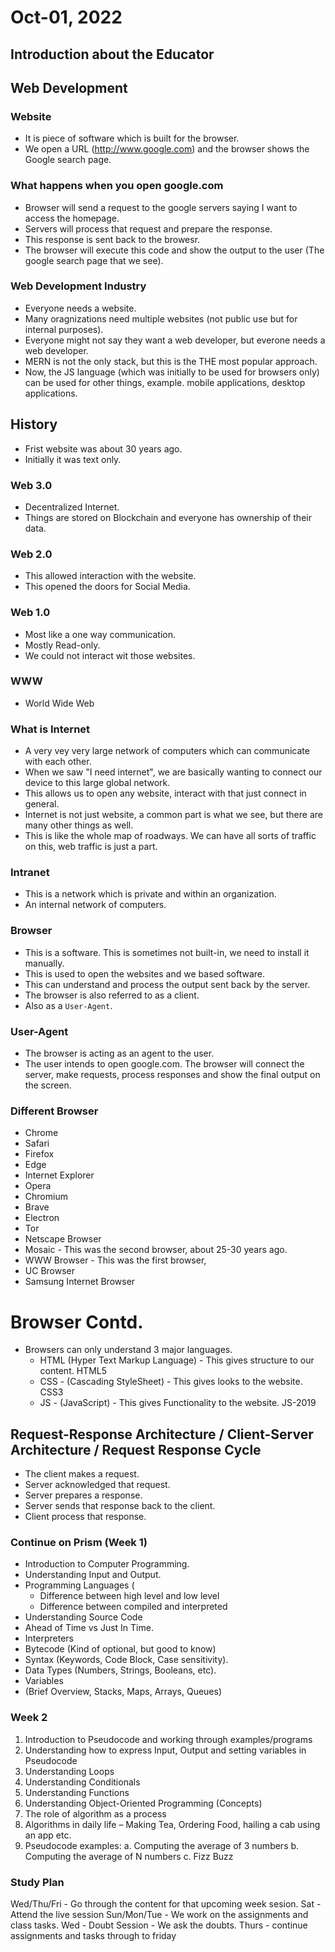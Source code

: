 # Oct-01, 2022

## Introduction about the Educator

## Web Development

### Website
- It is piece of software which is built for the browser.
- We open a URL (http://www.google.com) and the browser shows the Google search page.


### What happens when you open google.com
- Browser will send a request to the google servers saying I want to access the homepage.
- Servers will process that request and prepare the response.
- This response is sent back to the browesr.
- The browser will execute this code and show the output to the user (The google search page that we see).


### Web Development Industry
- Everyone needs a website.
- Many oragnizations need multiple websites (not public use but for internal purposes).
- Everyone might not say they want a web developer, but everone needs a web developer.
- MERN is not the only stack, but this is the THE most popular approach.
- Now, the JS language (which was initially to be used for browsers only) can be used for other things, example. mobile applications, desktop applications.


## History
- Frist website was about 30 years ago.
- Initially it was text only.

### Web 3.0
- Decentralized Internet.
- Things are stored on Blockchain and everyone has ownership of their data.

### Web 2.0
- This allowed interaction with the website.
- This opened the doors for Social Media.

### Web 1.0
- Most like a one way communication.
- Mostly Read-only.
- We could not interact wit those websites.

### WWW
- World Wide Web

### What is Internet
- A very vey very large network of computers which can communicate with each other.
- When we saw "I need internet", we are basically wanting to connect our device to this large global network.
- This allows us to open any website, interact with that just connect in general.
- Internet is not just website, a common part is what we see, but there are many other things as well.
- This is like the whole map of roadways. We can have all sorts of traffic on this, web traffic is just a part.

### Intranet
- This is a network which is private and within an organization.
- An internal network of computers.

### Browser
- This is a software. This is sometimes not built-in, we need to install it manually.
- This is used to open the websites and we based software.
- This can understand and process the output sent back by the server.
- The browser is also referred to as a client.
- Also as a `User-Agent`.

### User-Agent
- The browser is acting as an agent to the user.
- The user intends to open google.com. The browser will connect the server, make requests, process responses and show the final output on the screen.


### Different Browser
- Chrome
- Safari
- Firefox 
- Edge
- Internet Explorer
- Opera
- Chromium
- Brave
- Electron
- Tor
- Netscape Browser
- Mosaic - This was the second browser, about 25-30 years ago.
- WWW Browser - This was the first browser,
- UC Browser
- Samsung Internet Browser

# Browser Contd.
- Browsers can only understand 3 major languages.
  - HTML (Hyper Text Markup Language) - This gives structure to our content. HTML5
  - CSS - (Cascading StyleSheet) - This gives looks to the website. CSS3
  - JS - (JavaScript) - This gives Functionality to the website. JS-2019

## Request-Response Architecture / Client-Server Architecture / Request Response Cycle
- The client makes a request.
- Server acknowledged that request.
- Server prepares a response.
- Server sends that response back to the client.
- Client process that response.


### Continue on Prism (Week 1)
- Introduction to Computer Programming.
- Understanding Input and Output.
- Programming Languages (
  - Difference between high level and low level
  - Difference between compiled and interpreted
- Understanding Source Code
- Ahead of Time vs Just In Time.
- Interpreters
- Bytecode (Kind of optional, but good to know)
- Syntax (Keywords, Code Block, Case sensitivity).
- Data Types (Numbers, Strings, Booleans, etc).
- Variables
- (Brief Overview, Stacks, Maps, Arrays, Queues)


### Week 2
1. Introduction to Pseudocode and working through examples/programs
2. Understanding how to express Input, Output and setting variables in Pseudocode
3. Understanding Loops
4. Understanding Conditionals
5. Understanding Functions
6. Understanding Object-Oriented Programming (Concepts)
7. The role of algorithm as a process
8. Algorithms in daily life – Making Tea, Ordering Food, hailing a cab using an app etc.
9. Pseudocode examples:
  a. Computing the average of 3 numbers
  b. Computing the average of N numbers
  c. Fizz Buzz


### Study Plan
Wed/Thu/Fri - Go through the content for that upcoming week sesion.
Sat - Attend the live session
Sun/Mon/Tue - We work on the assignments and class tasks.
Wed - Doubt Session - We ask the doubts.
Thurs - continue assignments and tasks through to friday
